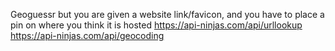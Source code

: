 Geoguessr but you are given a website link/favicon, and you have to place a pin on where you think it is hosted
https://api-ninjas.com/api/urllookup
https://api-ninjas.com/api/geocoding
